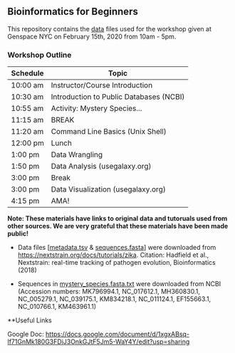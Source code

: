 ## Bioinformatics for Beginners
This repository contains the [data](https://github.com/gonzalezvl/B4B_15Feb20_GenSpace/tree/master/materials) files used for the workshop given at Genspace NYC on February 15th, 2020 from 10am - 5pm. 

### Workshop Outline

| Schedule  | Topic  |
|---|---|
|10:00 am |Instructor/Course Introduction   |
|10:30 am |Introduction to Public Databases (NCBI)  |
|10:55 am|Activity: Mystery Species... |
|11:15 am|BREAK  |
|11:20 am|Command Line Basics (Unix Shell)  |
|12:00 pm|Lunch  |
|1:00 pm| Data Wrangling |
|1:50 pm |Data Analysis (usegalaxy.org) |
|3:00 pm |Break |
|3:00 pm |Data Visualization (usegalaxy.org) |
|4:15 pm |AMA!|


**Note: These materials have links to original data and tutoruals used from other sources. We are very grateful that these materials have been made public!**

- Data files [[metadata.tsv](https://github.com/gonzalezvl/B4B_15Feb20_GenSpace/blob/master/materials/data/metadata.tsv) & [sequences.fasta](https://github.com/gonzalezvl/B4B_15Feb20_GenSpace/blob/master/materials/data/sequences.fasta)] were downloaded from https://nextstrain.org/docs/tutorials/zika. Citation: Hadfield et al., Nextstrain: real-time tracking of pathogen evolution, Bioinformatics (2018)

- Sequences in [mystery\_species.fasta.txt](https://github.com/gonzalezvl/B4B_15Feb20_GenSpace/blob/master/materials/data/mystery_species.fasta.txt) were downloaded from NCBI (Accession numbers: MK796994.1, NC\_017612.1, MH360830.1, NC\_005279.1, NC\_039175.1, KM834218.1, NC\_011124.1, EF155663.1, NC\_010766.1, KM463961.1)

**Useful Links

Google Doc: https://docs.google.com/document/d/1xgxABsq-lf71GnMk180G3FDiJ3OnkGJtF5Jm5-WaY4Y/edit?usp=sharing

